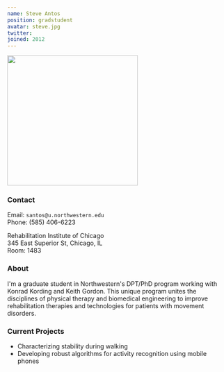 ```yaml
---
name: Steve Antos
position: gradstudent
avatar: steve.jpg
twitter:
joined: 2012
---
```


<img width="300" src="{{site.baseurl}}/images/people/{{page.avatar}}" data-action="zoom">

### Contact

Email: `santos@u.northwestern.edu`<br>
Phone: (585) 406-6223<br>

Rehabilitation Institute of Chicago<br>
345 East Superior St, Chicago, IL<br>
Room: 1483

### About

I'm a graduate student in Northwestern's DPT/PhD program working with Konrad Kording and Keith Gordon. This unique program unites the disciplines of physical therapy and biomedical engineering to improve rehabilitation therapies and technologies for patients with movement disorders.

### Current Projects

- Characterizing stability during walking
- Developing robust algorithms for activity recognition using mobile phones

